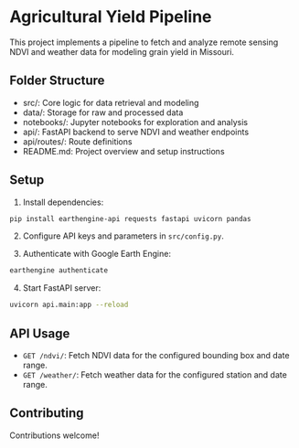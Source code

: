 # Agricultural Yield Pipeline

This project implements a pipeline to fetch and analyze remote sensing NDVI and weather data for modeling grain yield in Missouri.

## Folder Structure

- src/: Core logic for data retrieval and modeling
- data/: Storage for raw and processed data
- notebooks/: Jupyter notebooks for exploration and analysis
- api/: FastAPI backend to serve NDVI and weather endpoints
- api/routes/: Route definitions
- README.md: Project overview and setup instructions

## Setup

1. Install dependencies:

```bash
pip install earthengine-api requests fastapi uvicorn pandas
```

2. Configure API keys and parameters in `src/config.py`.

3. Authenticate with Google Earth Engine:

```bash
earthengine authenticate
```

4. Start FastAPI server:

```bash
uvicorn api.main:app --reload
```

## API Usage

- `GET /ndvi/`: Fetch NDVI data for the configured bounding box and date range.
- `GET /weather/`: Fetch weather data for the configured station and date range.

## Contributing

Contributions welcome!